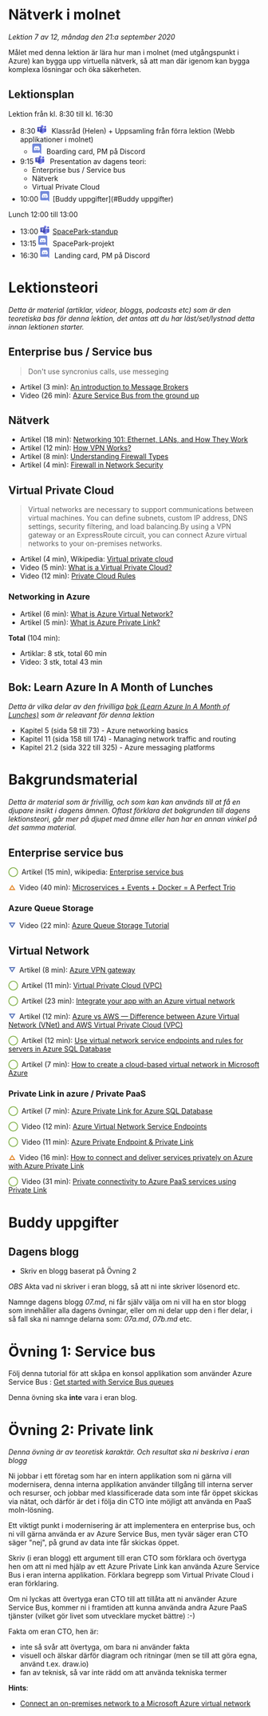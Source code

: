 # Nätverk i molnet

*Lektion 7 av 12, måndag den 21:a september 2020*

Målet med denna lektion är lära hur man i molnet (med utgångspunkt i Azure) kan bygga upp virtuella nätverk, så att man där igenom kan bygga komplexa lösningar och öka säkerheten.

## Lektionsplan

Lektion från kl. 8:30 till kl. 16:30

* 8:30 <img style="margin-right:0.5em;" src="assets/images/teams18.png"  alt="Teams"/> Klassråd (Helen) + Uppsamling från förra lektion (Webb applikationer i molnet)
  * <img style="margin-right:0.5em;" src="assets/images/discord18.png" alt="Discord"/> Boarding card, PM på Discord
* 9:15 <img style="margin-right:0.5em;" src="assets/images/teams18.png"  alt="Teams"/> Presentation av dagens teori: 
  * Enterprise bus / Service bus
  * Nätverk 
  * Virtual Private Cloud 
* 10:00 <img style="margin-right:0.5em;" src="assets/images/discord18.png" alt="Discord"/>[Buddy uppgifter](#Buddy uppgifter)

Lunch 12:00 till 13:00

* 13:00 <img style="margin-right:0.5em;" src="assets/images/teams18.png" alt="Teams"/>[SpacePark-standup](project_standup.md)
* 13:15 <img style="margin-right:0.5em;" src="assets/images/discord18.png" alt="Discord"/> SpacePark-projekt
* 16:30 <img style="margin-right:0.5em;" src="assets/images/discord18.png" alt="Discord"/> Landing card, PM på Discord

# Lektionsteori
*Detta är material (artiklar, videor, bloggs, podcasts etc) som är den teoretiska bas för denna lektion, det antas att du har läst/set/lystnad detta innan lektionen starter.*

## Enterprise bus / Service bus

> Don't use syncronius calls, use messeging

* Artikel (3 min): [An introduction to Message Brokers](https://medium.com/@xaviergeerinck/an-introduction-to-message-brokers-9bd203b4ebbd)
* Video (26 min): [Azure Service Bus from the ground up](https://www.youtube.com/watch?v=FRzMPqViwuY)

## Nätverk

* Artikel (18 min): [Networking 101: Ethernet, LANs, and How They Work](https://www.makeuseof.com/tag/networking-101-ethernet-lans-work/)
* Artikel (12 min): [How VPN Works?](https://medium.com/@zicodeng/how-vpn-works-b7549dcc6ce4)
* Artikel (8 min): [Understanding Firewall Types](https://medium.com/swlh/understanding-firewall-types-4a2869deb687)
* Artikel (4 min): [Firewall in Network Security](https://medium.com/@neil.wilston123/firewall-in-network-security-2a98795fcac1)

## Virtual Private Cloud

>  Virtual networks are necessary to support communications between virtual machines. You can define subnets, custom IP address, DNS settings, security filtering, and load balancing.By using a VPN gateway or an ExpressRoute circuit, you can connect Azure virtual networks to your on-premises networks.

* Artikel (4 min), Wikipedia: [Virtual private cloud](https://en.wikipedia.org/wiki/Virtual_private_cloud)
* Video (5 min): [What is a Virtual Private Cloud?](https://www.youtube.com/watch?v=NbkPRn1mqlU)
* Video (12 min): [Private Cloud Rules](https://www.youtube.com/watch?v=Tzqy8lW0bk4)

### Networking in Azure

* Artikel (6 min): [What is Azure Virtual Network?](https://docs.microsoft.com/en-us/azure/virtual-network/virtual-networks-overview)
* Artikel (5 min): [What is Azure Private Link?](https://docs.microsoft.com/da-dk/azure/private-link/private-link-overview)

**Total** (104 min):

- Artiklar: 8 stk, total 60 min
- Video: 3 stk, total 43 min

## Bok: Learn Azure In A Month of Lunches

*Detta är vilka delar av den frivilliga [bok (Learn Azure In A Month of Lunches)](info_learningmaterial.md) som är releavant för denna lektion*

* Kapitel 5 (sida 58 till 73) - Azure networking basics
* Kapitel 11 (sida 158 till 174) - Managing network traffic and routing
* Kapitel 21.2 (sida 322 till 325) - Azure messaging platforms

# Bakgrundsmaterial

*Detta är material som är frivillig, och som kan kan används till at få en djupare insikt i dagens ämnen. Oftast förklara det bakgrunden till dagens lektionsteori, går mer på djupet med ämne eller han har en annan vinkel på det samma material.*

## Enterprise service bus

<span style="color:#7EAE42; font-weight: 900; margin-right:0.5em;">&#9711;</span>Artikel (15 min), wikipedia: [Enterprise service bus](https://en.wikipedia.org/wiki/Enterprise_service_bus)

<span style="color:#E78E35; font-weight: 900; margin-right:0.5em;">&#9651;</span>Video (40 min): [Microservices + Events + Docker = A Perfect Trio](https://www.youtube.com/watch?v=sSm2dRarhPo)

### Azure Queue Storage

<span style="color:#5874B9; font-weight: 900; margin-right:0.5em;">&#9661;</span>Video (22 min): [Azure Queue Storage Tutorial](https://www.youtube.com/watch?v=JQ6KhjU5Zsg)

## Virtual Network

<span style="color:#5874B9; font-weight: 900; margin-right:0.5em;">&#9661;</span>Artikel (8 min): [Azure VPN gateway](https://docs.microsoft.com/en-us/azure/vpn-gateway/vpn-gateway-about-vpngateways)

<span style="color:#7EAE42; font-weight: 900; margin-right:0.5em;">&#9711;</span>Artikel (11 min): [Virtual Private Cloud (VPC)](https://www.ibm.com/cloud/learn/vpc)

<span style="color:#7EAE42; font-weight: 900; margin-right:0.5em;">&#9711;</span>Artikel (23 min): [Integrate your app with an Azure virtual network](https://docs.microsoft.com/en-us/azure/app-service/web-sites-integrate-with-vnet)

<span style="color:#5874B9; font-weight: 900; margin-right:0.5em;">&#9661;</span>Artikel (12 min): [Azure vs AWS — Difference between Azure Virtual Network (VNet) and AWS Virtual Private Cloud (VPC)](https://medium.com/awesome-azure/azure-vs-aws-difference-between-azure-virtual-network-vnet-and-aws-virtual-private-cloud-vpc-2e8debc3290e)

<span style="color:#7EAE42; font-weight: 900; margin-right:0.5em;">&#9711;</span>Artikel (12 min): [Use virtual network service endpoints and rules for servers in Azure SQL Database](https://docs.microsoft.com/en-us/azure/azure-sql/database/vnet-service-endpoint-rule-overview)

<span style="color:#7EAE42; font-weight: 900; margin-right:0.5em;">&#9711;</span>Artikel (7 min): [How to create a cloud-based virtual network in Microsoft Azure](https://www.techrepublic.com/article/how-to-create-a-cloud-based-virtual-network-in-microsoft-azure/)

### Private Link in azure / Private PaaS

<span style="color:#7EAE42; font-weight: 900; margin-right:0.5em;">&#9711;</span>Artikel (7 min): [Azure Private Link for Azure SQL Database](https://docs.microsoft.com/en-us/azure/azure-sql/database/private-endpoint-overview)

<span style="color:#7EAE42; font-weight: 900; margin-right:0.5em;">&#9711;</span>Video (12 min): [Azure Virtual Network Service Endpoints](https://www.youtube.com/watch?v=gxsitRRgylI)

<span style="color:#7EAE42; font-weight: 900; margin-right:0.5em;">&#9711;</span>Video (11 min): [Azure Private Endpoint & Private Link](https://www.youtube.com/watch?v=vVDql7IKneg)

<span style="color:#E78E35; font-weight: 900; margin-right:0.5em;">&#9651;</span>Video (16 min): [How to connect and deliver services privately on Azure with Azure Private Link ](https://www.youtube.com/watch?v=AZ0iFcyPDkc)

<span style="color:#7EAE42; font-weight: 900; margin-right:0.5em;">&#9711;</span>Video (31 min): [Private connectivity to Azure PaaS services using Private Link](https://www.youtube.com/watch?v=aVFV1_ZwAEY)

# Buddy uppgifter

## Dagens blogg

* Skriv en blogg baserat på Övning 2

*OBS* Akta vad ni skriver i eran blogg, så att ni inte skriver lösenord etc.

Namnge dagens blogg *07.md*, ni får själv välja om ni vill ha en stor blogg som innehåller alla dagens övningar, eller om ni delar upp den i fler delar, i så fall ska ni namnge delarna som: *07a.md*, *07b.md* etc.

# Övning 1: Service bus

Följ denna tutorial för att skåpa en konsol applikation som använder Azure Service Bus : [Get started with Service Bus queues](https://docs.microsoft.com/en-us/azure/service-bus-messaging/service-bus-dotnet-get-started-with-queues)

Denna övning ska **inte** vara i eran blog.

# Övning 2: Private link

*Denna övning är av teoretisk karaktär. Och resultat ska ni beskriva i eran blogg*

Ni jobbar i ett företag som har en intern applikation som ni gärna vill modernisera, denna interna applikation använder tillgång till interna server och resurser, och jobbar med klassificerade data som inte får öppet skickas via nätat, och därför är det i följa din CTO inte möjligt att använda en PaaS moln-lösning.

Ett viktigt punkt i modernisering är att implementera en enterprise bus, och ni vill gärna använda er av Azure Service Bus, men tyvär säger eran CTO säger "nej", på grund av data inte får skickas öppet.

Skriv (i eran blogg) ett argument till eran CTO som förklara och övertyga hen om att ni med hjälp av ett Azure Private Link kan använda Azure Service Bus i eran interna applikation. Förklara begrepp som Virtual Private Cloud i eran förklaring.

Om ni lyckas att övertyga eran CTO till att tillåta att ni använder Azure Service Bus, kommer ni i framtiden att kunna använda andra Azure PaaS tjänster (vilket gör livet som utvecklare mycket bättre) :-)

Fakta om eran CTO, hen är:

* inte så svår att övertyga, om bara ni använder fakta
* visuell och älskar därför diagram och ritningar (men se till att göra egna, använd t.ex. draw.io)
* fan av teknisk, så var inte rädd om att använda tekniska termer

**Hints**:

* [Connect an on-premises network to a Microsoft Azure virtual network](https://docs.microsoft.com/en-us/microsoft-365/enterprise/connect-an-on-premises-network-to-a-microsoft-azure-virtual-network?view=o365-worldwide)